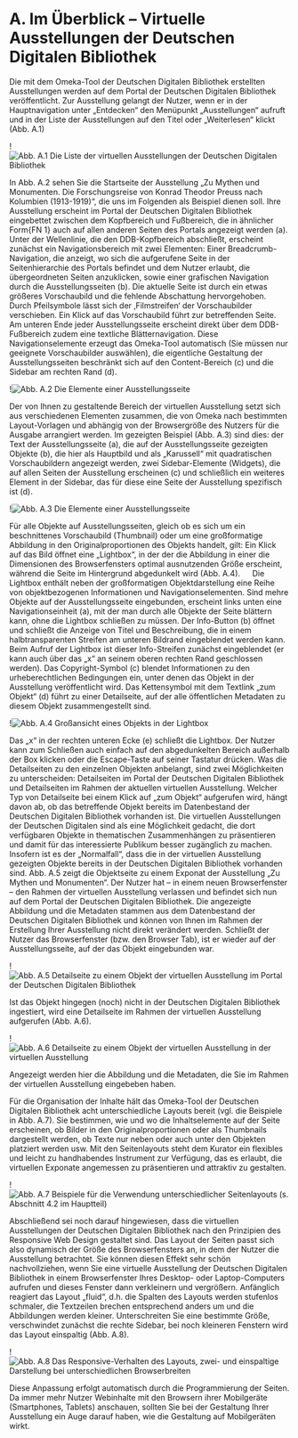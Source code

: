 # A. Im Überblick – Virtuelle Ausstellungen der Deutschen Digitalen Bibliothek
Die mit dem Omeka-Tool der Deutschen Digitalen Bibliothek erstellten Ausstellungen werden auf dem Portal der Deutschen Digitalen Bibliothek veröffentlicht. Zur Ausstellung gelangt der Nutzer, wenn er in der Hauptnavigation unter „Entdecken“ den Menüpunkt „Ausstellungen“ aufruft und in der Liste der Ausstellungen auf den Titel oder „Weiterlesen“ klickt (Abb. A.1)

!![Abb. A.1 Die Liste der virtuellen Ausstellungen der Deutschen Digitalen Bibliothek][A-1]

In Abb. A.2 sehen Sie die Startseite der Ausstellung „Zu Mythen und Monumenten. Die Forschungsreise von Konrad Theodor Preuss nach Kolumbien (1913-1919)“, die uns im Folgenden als Beispiel dienen soll.
Ihre Ausstellung erscheint im Portal der Deutschen Digitalen Bibliothek eingebettet zwischen dem Kopfbereich und Fußbereich, die in ähnlicher Form{FN 1}  auch auf allen anderen Seiten des Portals angezeigt werden (a).
Unter der Wellenlinie, die den DDB-Kopfbereich abschließt, erscheint zunächst ein Navigationsbereich mit zwei Elementen: Einer Breadcrumb-Navigation, die anzeigt, wo sich die aufgerufene Seite in der Seitenhierarchie des Portals befindet und dem Nutzer erlaubt, die übergeordneten Seiten anzuklicken, sowie einer grafischen Navigation durch die Ausstellungsseiten (b). Die aktuelle Seite ist durch ein etwas größeres Vorschaubild und die fehlende Abschattung hervorgehoben. Durch Pfeilsymbole lässt sich der ‚Filmstreifen‘ der Vorschaubilder verschieben. Ein Klick auf das Vorschaubild führt zur betreffenden Seite. Am unteren Ende jeder Ausstellungsseite erscheint direkt über dem DDB-Fußbereich zudem eine textliche Blätternavigation. Diese Navigationselemente erzeugt das Omeka-Tool automatisch (Sie müssen nur geeignete Vorschaubilder auswählen), die eigentliche Gestaltung der Ausstellungsseiten beschränkt sich auf den Content-Bereich (c) und die Sidebar am rechten Rand (d).

!![Abb. A.2 Die Elemente einer Ausstellungsseite][A-2]

Der von Ihnen zu gestaltende Bereich der virtuellen Ausstellung setzt sich aus verschiedenen Elementen zusammen, die von Omeka nach bestimmten Layout-Vorlagen und abhängig von der Browsergröße des Nutzers für die Ausgabe arrangiert werden. Im gezeigten Beispiel (Abb. A.3) sind dies: der Text der Ausstellungsseite (a), die auf der Ausstellungsseite gezeigten Objekte (b), die hier als Hauptbild und als „Karussell“ mit quadratischen Vorschaubildern angezeigt werden, zwei Sidebar-Elemente (Widgets), die auf allen Seiten der Ausstellung erscheinen (c) und schließlich ein weiteres Element in der Sidebar, das für diese eine Seite der Ausstellung spezifisch ist (d).

!![Abb. A.3 Die Elemente einer Ausstellungsseite][A-3]

Für alle Objekte auf Ausstellungsseiten, gleich ob es sich um ein beschnittenes Vorschaubild (Thumbnail) oder um eine großformatige Abbildung in den Originalproportionen des Objekts handelt, gilt: Ein Klick auf das Bild öffnet eine „Lightbox“, in der der die Abbildung in einer die Dimensionen des Browserfensters optimal ausnutzenden Größe erscheint, während die Seite im Hintergrund abgedunkelt wird (Abb. A.4).
 
Die Lightbox enthält neben der großformatigen Objektdarstellung eine Reihe von objektbezogenen Informationen und Navigationselementen. Sind mehre Objekte auf der Ausstellungsseite eingebunden, erscheint links unten eine Navigationseinheit (a), mit der man durch alle Objekte der Seite blättern kann, ohne die Lightbox schließen zu müssen. Der Info-Button (b) öffnet und schließt die Anzeige von Titel und Beschreibung, die in einem halbtransparenten Streifen am unteren Bildrand eingeblendet werden kann. Beim Aufruf der Lightbox ist dieser Info-Streifen zunächst eingeblendet (er kann auch über das „x“ an seinem oberen rechten Rand geschlossen werden). Das Copyright-Symbol (c) blendet Informationen zu den urheberechtlichen Bedingungen ein, unter denen das Objekt in der Ausstellung veröffentlicht wird. Das Kettensymbol mit dem Textlink „zum Objekt“ (d) führt zu einer Detailseite, auf der alle öffentlichen Metadaten zu diesem Objekt zusammengestellt sind.

!![Abb. A.4 Großansicht eines Objekts in der Lightbox][A-4]

Das „x“ in der rechten unteren Ecke (e) schließt die Lightbox. Der Nutzer kann zum Schließen auch einfach auf den abgedunkelten Bereich außerhalb der Box klicken oder die Escape-Taste auf seiner Tastatur drücken.
Was die Detailseiten zu den einzelnen Objekten anbelangt, sind zwei Möglichkeiten zu unterscheiden: Detailseiten im Portal der Deutschen Digitalen Bibliothek und Detailseiten im Rahmen der aktuellen virtuellen Ausstellung. Welcher Typ von Detailseite bei einem Klick auf „zum Objekt“ aufgerufen wird, hängt davon ab, ob das betreffende Objekt bereits im Datenbestand der Deutschen Digitalen Bibliothek vorhanden ist.
Die virtuellen Ausstellungen der Deutschen Digitalen sind als eine Möglichkeit gedacht, die dort verfügbaren Objekte in thematischen Zusammenhängen zu präsentieren und damit für das interessierte Publikum besser zugänglich zu machen. Insofern ist es der „Normalfall“, dass die in der virtuellen Ausstellung gezeigten Objekte bereits in der Deutschen Digitalen Bibliothek vorhanden sind. Abb. A.5 zeigt die Objektseite zu einem Exponat der Ausstellung „Zu Mythen und Monumenten“. Der Nutzer hat – in einem neuen Browserfenster – den Rahmen der virtuellen Ausstellung verlassen und befindet sich nun auf dem Portal der Deutschen Digitalen Bibliothek. Die angezeigte Abbildung und die Metadaten stammen aus dem Datenbestand der Deutschen Digitalen Bibliothek und können von Ihnen im Rahmen der Erstellung Ihrer Ausstellung nicht direkt verändert werden. Schließt der Nutzer das Browserfenster (bzw. den Browser Tab), ist er wieder auf der Ausstellungsseite, auf der das Objekt eingebunden war.

!![Abb. A.5 Detailseite zu einem Objekt der virtuellen Ausstellung im Portal der Deutschen Digitalen Bibliothek][A-5]

Ist das Objekt hingegen (noch) nicht in der Deutschen Digitalen Bibliothek ingestiert, wird eine Detailseite im Rahmen der virtuellen Ausstellung aufgerufen (Abb. A.6).

!![Abb. A.6 Detailseite zu einem Objekt der virtuellen Ausstellung in der virtuellen Ausstellung][A-6]

Angezeigt werden hier die Abbildung und die Metadaten, die Sie im Rahmen der virtuellen Ausstellung eingebeben haben.

Für die Organisation der Inhalte hält das Omeka-Tool der Deutschen Digitalen Bibliothek acht unterschiedliche Layouts bereit (vgl. die Beispiele in Abb. A.7). Sie bestimmen, wie und wo die Inhaltselemente auf der Seite erscheinen, ob Bilder in den Originalproportionen oder als Thumbnails dargestellt werden, ob Texte nur neben oder auch unter den Objekten platziert werden usw. Mit den Seitenlayouts steht dem Kurator ein flexibles und leicht zu handhabendes Instrument zur Verfügung, das es erlaubt, die virtuellen Exponate angemessen zu präsentieren und attraktiv zu gestalten.

!![Abb. A.7 Beispiele für die Verwendung unterschiedlicher Seitenlayouts (s. Abschnitt 4.2 im Hauptteil)][A-7]

Abschließend sei noch darauf hingewiesen, dass die virtuellen Ausstellungen der Deutschen Digitalen Bibliothek nach den Prinzipien des Responsive Web Design gestaltet sind. Das Layout der Seiten passt sich also dynamisch der Größe des Browserfensters an, in dem der Nutzer die Ausstellung betrachtet. Sie können diesen Effekt sehr schön nachvollziehen, wenn Sie eine virtuelle Ausstellung der Deutschen Digitalen Bibliothek in einem Browserfenster Ihres Desktop- oder Laptop-Computers aufrufen und dieses Fenster dann verkleinern und vergrößern.
Anfänglich reagiert das Layout „fluid“, d.h. die Spalten des Layouts werden stufenlos schmaler, die Textzeilen brechen entsprechend anders um und die Abbildungen werden kleiner. Unterschreiten Sie eine bestimmte Größe, verschwindet zunächst die rechte Sidebar, bei noch kleineren Fenstern wird das Layout einspaltig (Abb. A.8).

!![Abb. A.8 Das Responsive-Verhalten des Layouts, zwei- und einspaltige Darstellung bei unterschiedlichen Browserbreiten][A-8]

Diese Anpassung erfolgt automatisch durch die Programmierung der Seiten. Da immer mehr Nutzer Webinhalte mit den Browsern ihrer Mobilgeräte (Smartphones, Tablets) anschauen, sollten Sie bei der Gestaltung Ihrer Ausstellung ein Auge darauf haben, wie die Gestaltung auf Mobilgeräten wirkt.


[A-1]: img/Abb_A_1_Liste_VA_DDB.png "Abb. A.1 Die Liste der virtuellen Ausstellungen der Deutschen Digitalen Bibliothek"
[A-2]: img/Abb_A_2_Elemente_Ausstellungsseite.png "Abb A.2 Die Elemente einer Ausstellungsseite"
[A-3]: img/Abb_A_3_Elemente_Ausstellungsseite.png "Abb. A.3. Die Elemente einer Ausstellungsseite"
[A-4]: img/Abb_A_4_Grossansicht_in_Lightbox.png "Abb. A.4 Großansicht eines Objekts in der Lightbox"
[A-5]: img/Abb_A_5_Detailseite_zu_Objekt_Portal.png "A.5 Detailseite zu einem Objekt der virtuellen Ausstellung im Portal der Deutschen Digitalen Bibliothek"
[A-6]: img/Abb_A_6_Detailseite_zu_Objekt_VA.png "Abb. A.6 Detailseite zu einem Objekt der virtuellen Ausstellung in der virtuellen Ausstellung"
[A-7]: img/Abb_A_7_Beispiele_Verwendung.png "Abb. A.7 Beispiele für die Verwendung unterschiedlicher Seitenlayouts (s. Abschnitt 4.2 im Hauptteil"
[A-8]: img/Abb_A_8_Responsive_Verhalten.png "Abb. A.8 Das Responsive-Verhalten des Layouts, zwei- und einspaltige Darstellung bei unterschiedlichen Browserbreiten"
